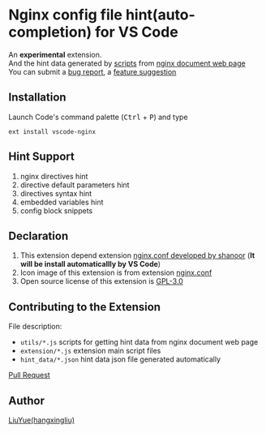 # Nginx config file hint(auto-completion) for VS Code

An **experimental** extension.   
And the hint data generated by [scripts][doc-script] from [nginx document web page][nginx_doc]   
You can submit a [bug report][issues], a [feature suggestion][issues]

## Installation

Launch Code's command palette (<kbd>Ctrl</kbd> + <kbd>P</kbd>) and type

    ext install vscode-nginx

## Hint Support

1. nginx directives hint
2. directive default parameters hint
3. directives syntax hint
4. embedded variables hint
5. config block snippets

## Declaration

1. This extension depend extension [nginx.conf developed by shanoor][ext-nginx-conf] (**It will be install automaticallly by VS Code**)
2. Icon image of this extension is from extension [nginx.conf][icon-nginx] 
3. Open source license of this extension is [GPL-3.0](LICENSE)

## Contributing to the Extension

File description:

- `utils/*.js` scripts for getting hint data from nginx document web page
- `extension/*.js` extension main script files
- `hint_data/*.json` hint data json file generated automatically

[Pull Request](pr)

## Author

[LiuYue(hangxingliu)](https://github.com/hangxingliu)

[nginx_doc]: https://nginx.org/en/docs/
[doc-script]: https://github.com/hangxingliu/vscode-nginx-conf-hint/blob/master/utils/hint_data_getter.js
[ext-nginx-conf]: https://marketplace.visualstudio.com/items?itemName=shanoor.vscode-nginx
[icon-nginx]: https://github.com/shanoor/vscode-nginx/blob/master/nginx_logo.png
[issues]: https://github.com/hangxingliu/vscode-nginx-conf-hint/issues
[pr]: https://github.com/hangxingliu/vscode-nginx-conf-hint/pulls